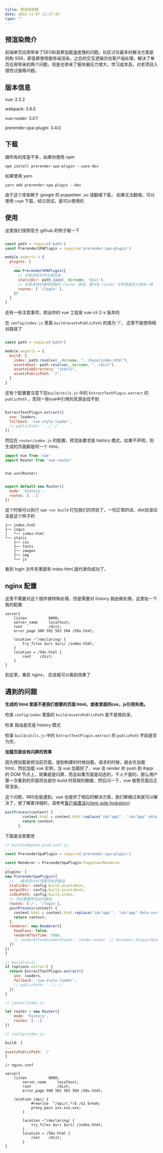```yaml
---
title: 预渲染实践
date: 2018-11-07 11:37:43
type: ""
---
```


## 预渲染简介

前端单页应用带来了SEO和首屏加载速度慢的问题，社区讨论最多的解决方案是同构 SSR，即首屏使用服务端渲染，之后的交互逻辑交给客户端处理，解决了单页应用带来的两个问题，但是也带来了服务器压力增大，学习成本高，对老项目入侵性过强等问题。

<!-- more -->

## 版本信息

vue: 2.5.2

webpack: 3.6.0

vue-router: 3.0.1

prerender-spa-plugin: 3.4.0

## 下载

跟所有的库差不多，如果你使用 npm

`npm install prerender-spa-plugin --save-dev`

如果使用 yarn

`yarn add prerender-spa-plugin --dev`

由于这个库依赖于 google 的 puppeteer ,so 请翻墙下载，
如果无法翻墙，可以使用 `cnpm` 下载，经过测试，是可以使用的

## 使用

这里我们按照官方 github 的例子敲一下

``` javascript

const path = require('path')
const PrerenderSPAPlugin = require('prerender-spa-plugin')

module.exports = {
  plugins: [
    ...
    new PrerenderSPAPlugin({
      // 这里选择文件生成目录.
      staticDir: path.join(__dirname, 'dist'),
      // 这里选择你要预加载的 router 路径，要与在 router 文件里面定义保持一致
      routes: [ '/login' ],
    })
  ]
}

```

还有一些注意事项，假设你的 vue 工程是 vue-cli 2-x 版本的

在 `config/index.js` 里面 `build/assetsPublicPath` 的值为 '/'， 这里不能使用相对路径了

```javascript

const path = require("path")

module.exports = {
  build: {
    index: path.resolve(__dirname, "../base/index.html"),
    assetsRoot: path.resolve(__dirname, "../dist"),
    assetsSubDirectory: "static",
    assetsPublicPath: "/",
  }
}

```

还有个配置要注意下在`build/utils.js` 中的 `ExtractTextPlugin.extract` 的 `publicPath` ，否则一些vue中引用的资源会找不到

```javascript

ExtractTextPlugin.extract({
  use: loaders,
  fallback: 'vue-style-loader',
  // publicPath: '../../'
})

```

然后在 `router/index.js` 的配置，预渲染要求是 history 模式，如果不声明，则生成的页面都是同一个 html，

```javascript
import Vue from 'vue'
import Router from 'vue-router'


Vue.use(Router)


export default new Router({
  mode: 'history',
  routes: [...]
})

```

这个时候可以执行 `npm run build` 打包我们的项目了，一切正常的话，dist目录应该是这个样子的

```
├── index.html
├── login
│   └── index.html
└── static
    ├── css
    ├── fonts
    ├── images
    ├── img
    └── js
```

看到 login 文件夹里面有 index.html,就代表你成功了，


## nginx 配置

这里不需要对这个插件做特殊处理，但是需要对 history 路由做处理，这里贴一下我的配置

```nginx
server{
    listen          8000;
    server_name     localhost;
    root            /dist;
    error_page 500 502 503 504 /50x.html;

    location ~^/declaring/ {
        try_files $uri $uri/ /index.html;
    }
    location = /50x.html {
        root    /dist;
    }
}
```

到这里，重启 nginx， 应该就可以看到效果了

## 遇到的问题

**生成的 html 里面不是我们想要的页面 html，或者里面的css，js引用失效。**

检查 `config/index` 里面的 `build/assetsPublicPath` 是不是根目录，

检查 路由是否是 history 模式

检查  `build/utils.js` 中的 `ExtractTextPlugin.extract` 的 `publicPath` 字段是否为空，


**加载页面会有闪屏的效果**

因为预加载是把当前页面，提到构建的时候加载，请求的时候，就会先加载html，然后加载 vue 实例，当 vue 加载好了，vue 会 render 并 push 到 #app 的 DOM 节点上，效果就是闪屏，而且如果页面是动态的，千人千面的，那么用户第一次看到的页面将会是你 build 时获取的数据，然后闪一下，vue 接管页面后正常渲染，

这个问题，RRS也是遇到，vue 也提供了相应的解决方案，我们移植过来就可以解决了，想了解更详细的，请参考[客户端激活(client-side hydration)](https://ssr.vuejs.org/zh/guide/hydration.html)

```javascript
postProcess(context) {
        context.html = context.html.replace('id="app"', 'id="app" data-server-rendered="true"');
        return context;
      },
```

下面是全部更改

```javascript
// build/webpack.prod.conf.js
...
const PrerenderSpaPlugin = require('prerender-spa-plugin')

const Renderer = PrerenderSpaPlugin.PuppeteerRenderer
...
plugins: [
new PrerenderSpaPlugin({
  //   编译后html需要存放的路径
  staticDir: config.build.assetsRoot,
  outputDir: config.build.assetsRoot,
  indexPath: config.build.index,
  // 列出需要预渲染的路由
  routes: ['/', '/login'],
  postProcess(context) {
    context.html = context.html.replace('id="app"', 'id="app" data-server-rendered="true"');
    return context;
  },
  renderer: new Renderer({
    headless: false,
    renderAfterTime: 5000,
    // renderAfterDocumentEvent: 'render-event' // document.dispatchEvent(new Event('render-event'))
  })
})
]

```

```javascript
// build/utils
if (options.extract) {
  return ExtractTextPlugin.extract({
    use: loaders,
    fallback: 'vue-style-loader',
    // publicPath: '../../'
  })
}
```

```javascript
// router/indes.js

let router = new Router({
    mode: 'history',
    routes: [...]
})
```

```javascript
// config/index.js

build: {
...
assetsPublicPath: '/'
}
```

```nginx
// nginx.conf

server{
    listen          8000;
        server_name     localhost;
        root            /dist;
        error_page 500 502 503 504 /50x.html;

	location /api/ {
            #rewrite  ^/api/(.*)$ /$1 break;
            proxy_pass xxx.xxx.xxx;
        }

        location ~^/declaring/ {
            try_files $uri $uri/ /index.html;
        }
        location = /50x.html {
            root    /dist;
        }
}
```
